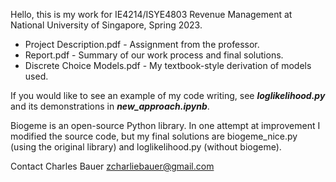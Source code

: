 Hello, this is my work for IE4214/ISYE4803 Revenue Management at National University of Singapore, Spring 2023.

- Project Description.pdf - Assignment from the professor.
- Report.pdf - Summary of our work process and final solutions.
- Discrete Choice Models.pdf - My textbook-style derivation of models used.

If you would like to see an example of my code writing, see ___loglikelihood.py___ and its demonstrations in ___new_approach.ipynb___.

Biogeme is an open-source Python library.
In one attempt at improvement I modified the source code,
but my final solutions are biogeme_nice.py (using the original library) and loglikelihood.py (without biogeme).

Contact Charles Bauer
zcharliebauer@gmail.com
